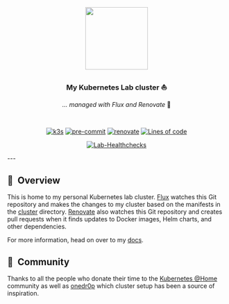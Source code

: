 <div align="center">

<img src="https://camo.githubusercontent.com/5b298bf6b0596795602bd771c5bddbb963e83e0f/68747470733a2f2f692e696d6775722e636f6d2f7031527a586a512e706e67" align="center" width="144px" height="144px"/>

### My Kubernetes Lab cluster :sailboat:

_... managed with Flux and Renovate_ :robot:

</div>

<br/>

<div align="center">


[![k3s](https://img.shields.io/badge/k3s-v1.22.3-brightgreen?style=for-the-badge&logo=kubernetes&logoColor=white)](https://k3s.io/)
[![pre-commit](https://img.shields.io/badge/pre--commit-enabled-brightgreen?logo=pre-commit&logoColor=white&style=for-the-badge)](https://github.com/pre-commit/pre-commit)
[![renovate](https://img.shields.io/badge/renovate-enabled-brightgreen?style=for-the-badge&logo=renovatebot&logoColor=white)](https://github.com/renovatebot/renovate)
[![Lines of code](https://img.shields.io/tokei/lines/github/dfroberg/cluster?style=for-the-badge&color=brightgreen&label=lines&logo=codefactor&logoColor=white)](https://github.com/dfroberg/cluster/graphs/contributors)

</div>

<div align="center">

[![Lab-Healthchecks](https://healthchecks.k8s.aml.ink/badge/d462aef9-22af-48cb-b729-5ffc1947f2a5/LeDDBdvu-2.svg)](https://github.com/dfroberg/cluster/tree/main/cluster/core/monitoring/healthchecks)

</div>
---

## :book:&nbsp; Overview

This is home to my personal Kubernetes lab cluster. [Flux](https://github.com/fluxcd/flux2) watches this Git repository and makes the changes to my cluster based on the manifests in the [cluster](./cluster/) directory. [Renovate](https://github.com/renovatebot/renovate) also watches this Git repository and creates pull requests when it finds updates to Docker images, Helm charts, and other dependencies.

For more information, head on over to my [docs](https://dfroberg.github.io/cluster/).

## :handshake:&nbsp; Community

Thanks to all the people who donate their time to the [Kubernetes @Home](https://github.com/k8s-at-home/) community as well as [onedr0p](https://onedr0p.github.io/home-cluster/) which cluster setup has been a source of inspiration.
